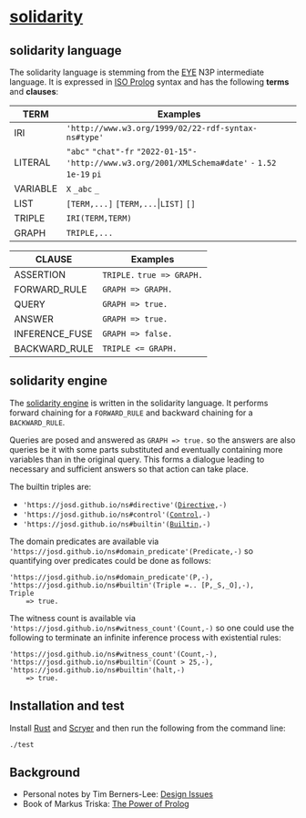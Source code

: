 # [solidarity](https://github.com/josd/solidarity)

## solidarity language

The solidarity language is stemming from the [EYE](https://josd.github.io/eye/) N3P intermediate language.
It is expressed in [ISO Prolog](https://en.wikipedia.org/wiki/Prolog#ISO_Prolog) syntax and
has the following __terms__ and __clauses__:

TERM            | Examples
----------------|---------
IRI             | `'http://www.w3.org/1999/02/22-rdf-syntax-ns#type'`
LITERAL         | `"abc"` `"chat"-fr` `"2022-01-15"-'http://www.w3.org/2001/XMLSchema#date'` `-` `1.52` `1e-19` `pi`
VARIABLE        | `X` `_abc` `_`
LIST            | `[TERM,...]` `[TERM,...`\|`LIST]` `[]`
TRIPLE          | `IRI(TERM,TERM)`
GRAPH           | `TRIPLE,...`

CLAUSE          | Examples
----------------|---------
ASSERTION       | `TRIPLE.` `true => GRAPH.`
FORWARD_RULE    | `GRAPH => GRAPH.`
QUERY           | `GRAPH => true.`
ANSWER          | `GRAPH => true.`
INFERENCE_FUSE  | `GRAPH => false.`
BACKWARD_RULE   | `TRIPLE <= GRAPH.`

## solidarity engine

The [solidarity engine](./solidarity.solidarity) is written in the solidarity language.
It performs forward chaining for a `FORWARD_RULE` and backward chaining for a `BACKWARD_RULE`.

Queries are posed and answered as `GRAPH => true.` so the answers are also queries be it with
some parts substituted and eventually containing more variables than in the original query.
This forms a dialogue leading to necessary and sufficient answers so that action can take place.

The builtin triples are:

- `'https://josd.github.io/ns#directive'(`[`Directive`](https://www.deransart.fr/prolog/bips.html#directives)`,-)`
- `'https://josd.github.io/ns#control'(`[`Control`](https://www.deransart.fr/prolog/bips.html#control_constructs)`,-)`
- `'https://josd.github.io/ns#builtin'(`[`Builtin`](https://www.deransart.fr/prolog/bips.html#builtins)`,-)`

The domain predicates are available via `'https://josd.github.io/ns#domain_predicate'(Predicate,-)`
so quantifying over predicates could be done as follows:
```
'https://josd.github.io/ns#domain_predicate'(P,-),
'https://josd.github.io/ns#builtin'(Triple =.. [P,_S,_O],-),
Triple
    => true.
```

The witness count is available via `'https://josd.github.io/ns#witness_count'(Count,-)`
so one could use the following to terminate an infinite inference process with existential rules:
```
'https://josd.github.io/ns#witness_count'(Count,-),
'https://josd.github.io/ns#builtin'(Count > 25,-),
'https://josd.github.io/ns#builtin'(halt,-)
    => true.
```

## Installation and test

Install [Rust](https://www.rust-lang.org/tools/install) and [Scryer](https://github.com/mthom/scryer-prolog#installing-scryer-prolog)
and then run the following from the command line:

```
./test
```

## Background

- Personal notes by Tim Berners-Lee: [Design Issues](https://www.w3.org/DesignIssues/)
- Book of Markus Triska: [The Power of Prolog](https://www.metalevel.at/prolog)
